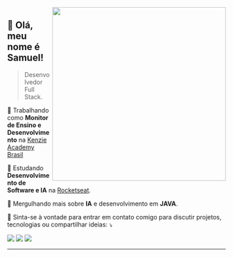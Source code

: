 <img src="https://raw.githubusercontent.com/MicaelliMedeiros/micaellimedeiros/master/image/computer-illustration.png" min-width="400px" max-width="400px" width="400px" align="right">

## 💜 Olá, meu nome é <strong>Samuel!</strong>

> Desenvolvedor Full Stack.

💼 Trabalhando como **Monitor de Ensino e Desenvolvimento** na <a href="https://indico.kenzie.com.br/CwS2" target="_blank">Kenzie Academy Brasil</a>

🔭 Estudando **Desenvolvimento de Software e IA** na <a href="https://www.rocketseat.com.br/" target="_blank">Rocketseat</a>.

🌱 Mergulhando mais sobre **IA** e desenvolvimento em **JAVA**.


<p align="left">
    💬 Sinta-se à vontade para entrar em contato comigo para discutir projetos, tecnologias ou compartilhar ideias: ⤵️
</p>


<p align="left">
  <a href="mailto:devs.sam@outlook.com" alt="email">
  <img src="https://img.shields.io/badge/-Gmail-FF0000?style=flat-square&labelColor=FF0000&logo=gmail&logoColor=white" /></a>

  <a href="https://www.linkedin.com/in/sammvieira/" alt="LinkedIn">
  <img src="https://img.shields.io/badge/-Linkedin-0e76a8?style=flat-square&logo=Linkedin&logoColor=white" /></a>

  <a href="https://api.whatsapp.com/send?phone=+55+21+981115239&text=Ol%C3%A1%2C%20eu%20vim%20pelo%20seu%20GitHub.%20Podemos%20conversar?" alt="WhatsApp">
  <img src="https://img.shields.io/badge/-WhatsApp-25d366?style=flat-square&labelColor=25d366&logo=whatsapp&logoColor=white"/></a>
</p>

---


